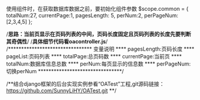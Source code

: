 使用组件时，在获取数据库数据之前，要初始化组件参数
$scope.common = {
	totalNum:27,
	currentPage:1,
	pagesLength: 5,
	perNum:2,
	perPageNum:[2,3,4,5]
};


/**思路：当前页显示在页码列表的中间，页码长度固定且页码列表的长度先要判断其奇偶性**/
/**具体细节代码看oacontroller.js**/
/******************************** 变量说明
**** pagesLength:页码长度
**** pageList:页码列表
**** totalPage:总页码数
**** currentPage:当前页
**** totalNum:数据库信息总数
**** perNum:每页显示的信息数
**** perPageNum:切换perNum
********************************/

/**结合django框架的后台实现实例参看“OATest”工程,git源码链接：
	https://github.com/SunnyLiHY/OATest.git
**/